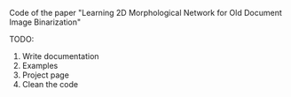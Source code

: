 Code of the paper "Learning 2D Morphological Network for Old Document Image Binarization"

TODO: 

1. Write documentation 
2. Examples 
3. Project page
4. Clean the code

